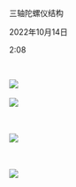 三轴陀螺仪结构

2022年10月14日

2:08

 

![](..\..\..\assets\000_三轴陀螺仪结构_000.png)

![](..\..\..\assets\000_三轴陀螺仪结构_001.png)

 

![](..\..\..\assets\000_三轴陀螺仪结构_002.png)

 

![](..\..\..\assets\000_三轴陀螺仪结构_003.png)

 

